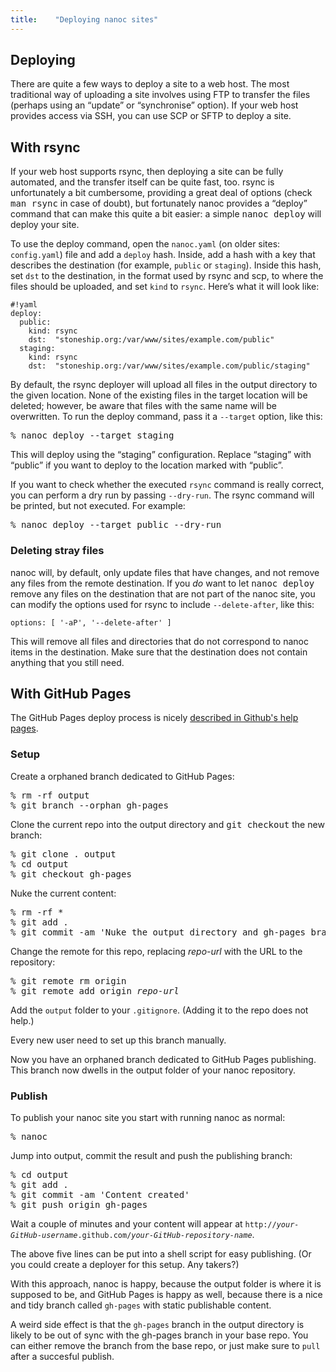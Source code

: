 ```yaml
---
title:    "Deploying nanoc sites"
---
```


Deploying
---------

There are quite a few ways to deploy a site to a web host. The most traditional way of uploading a site involves using FTP to transfer the files (perhaps using an “update” or “synchronise” option). If your web host provides access via SSH, you can use SCP or SFTP to deploy a site.

With rsync
----------

If your web host supports rsync, then deploying a site can be fully automated, and the transfer itself can be quite fast, too. rsync is unfortunately a bit cumbersome, providing a great deal of options (check <kbd>man rsync</kbd> in case of doubt), but fortunately nanoc provides a “deploy” command that can make this quite a bit easier: a simple <kbd>nanoc deploy</kbd> will deploy your site.

To use the deploy command, open the `nanoc.yaml` (on older sites: `config.yaml`) file and add a `deploy` hash. Inside, add a hash with a key that describes the destination (for example, `public` or `staging`). Inside this hash, set `dst` to the destination, in the format used by rsync and scp, to where the files should be uploaded, and set `kind` to `rsync`. Here’s what it will look like:

	#!yaml
	deploy:
	  public:
	    kind: rsync
	    dst:  "stoneship.org:/var/www/sites/example.com/public"
	  staging:
	    kind: rsync
	    dst:  "stoneship.org:/var/www/sites/example.com/public/staging"

By default, the rsync deployer will upload all files in the output directory to the given location. None of the existing files in the target location will be deleted; however, be aware that files with the same name will be overwritten. To run the deploy command, pass it a `--target` option, like this:

<pre title="Deploying"><span class="prompt">%</span> <kbd>nanoc deploy --target staging</kbd></pre>

This will deploy using the “staging” configuration. Replace “staging” with “public” if you want to deploy to the location marked with “public”.

If you want to check whether the executed `rsync` command is really correct, you can perform a dry run by passing `--dry-run`. The rsync command will be printed, but not executed. For example:

<pre title="Performing a dry run"><span class="prompt">%</span> <kbd>nanoc deploy --target public --dry-run</kbd></pre>

### Deleting stray files

nanoc will, by default, only update files that have changes, and not remove any files from the remote destination. If you _do_ want to let <kbd>nanoc deploy</kbd> remove any files on the destination that are not part of the nanoc site, you can modify the options used for rsync to include `--delete-after`, like this:

<pre title="Custom rsync options in the deployment configuration"><code class="language-yaml">options: [ '-aP', '--delete-after' ]</code></pre>

<div class="admonition caution">This will remove all files and directories that do not correspond to nanoc items in the destination. Make sure that the destination does not contain anything that you still need.</div>

With GitHub Pages
-----------------

The GitHub Pages deploy process is nicely [described in Github's help pages](https://help.github.com/articles/creating-project-pages-manually).

### Setup

Create a orphaned branch dedicated to GitHub Pages:

<pre><span class="prompt">%</span> <kbd>rm -rf output</kbd>
<span class="prompt">%</span> <kbd>git branch --orphan gh-pages</kbd></pre>

Clone the current repo into the output directory and <kbd>git checkout</kbd> the new branch:

<pre><span class="prompt">%</span> <kbd>git clone . output</kbd>
<span class="prompt">%</span> <kbd>cd output</kbd>
<span class="prompt">%</span> <kbd>git checkout gh-pages</kbd></pre>

Nuke the current content:

<pre><span class="prompt">%</span> <kbd>rm -rf *</kbd>
<span class="prompt">%</span> <kbd>git add .</kbd>
<span class="prompt">%</span> <kbd>git commit -am 'Nuke the output directory and gh-pages branch'</kbd></pre>

Change the remote for this repo, replacing <var>repo-url</var> with the URL to the repository:

<pre><span class="prompt">%</span> <kbd>git remote rm origin</kbd>
<span class="prompt">%</span> <kbd>git remote add origin</kbd> <var>repo-url</var></pre>

Add the `output` folder to your `.gitignore`. (Adding it to the repo does not help.)

Every new user need to set up this branch manually.

Now you have an orphaned branch dedicated to GitHub Pages publishing. This branch now dwells in the output folder of your nanoc repository.

### Publish

To publish your nanoc site you start with running nanoc as normal:

<pre><span class="prompt">%</span> <kbd>nanoc</kbd></pre>

Jump into output, commit the result and push the publishing branch:

<pre><span class="prompt">%</span> <kbd>cd output</kbd>
<span class="prompt">%</span> <kbd>git add .</kbd>
<span class="prompt">%</span> <kbd>git commit -am 'Content created'</kbd>
<span class="prompt">%</span> <kbd>git push origin gh-pages</kbd></pre>

Wait a couple of minutes and your content will appear at <code>http://<var>your-GitHub-username</var>.github.com/<var>your-GitHub-repository-name</var></code>.

The above five lines can be put into a shell script for easy publishing. (Or you could create a deployer for this setup. Any takers?)

With this approach, nanoc is happy, because the output folder is where it is supposed to be, and GitHub Pages is happy as well, because there is a nice and tidy branch called `gh-pages` with static publishable content.

A weird side effect is that the `gh-pages` branch in the output directory is likely to be out of sync with the gh-pages branch in your base repo. You can either remove the branch from the base repo, or just make sure to `pull` after a succesful publish.

